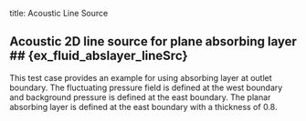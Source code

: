 title: Acoustic Line Source

## Acoustic 2D line source for plane absorbing layer ## {ex_fluid_abslayer_lineSrc}

This test case provides an example for using absorbing layer at outlet boundary.
The fluctuating pressure field is defined at the west boundary and 
background pressure is defined at the east boundary. The planar absorbing layer
is defined at the east boundary with a thickness of 0.8.
